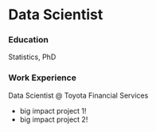 # Data Scientist

### Education
Statistics, PhD

### Work Experience 
Data Scientist @ Toyota Financial Services
- big impact project 1!
- big impact project 2!

